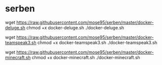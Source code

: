 # serben

wget https://raw.githubusercontent.com/mose95/serben/master/docker-deluge.sh
chmod +x docker-deluge.sh
./docker-deluge.sh

wget https://raw.githubusercontent.com/mose95/serben/master/docker-teamspeak3.sh
chmod +x docker-teamspeak3.sh
./docker-teamspeak3.sh

wget https://raw.githubusercontent.com/mose95/serben/master/docker-minecraft.sh
chmod +x docker-minecraft.sh
./docker-minecraft.sh
